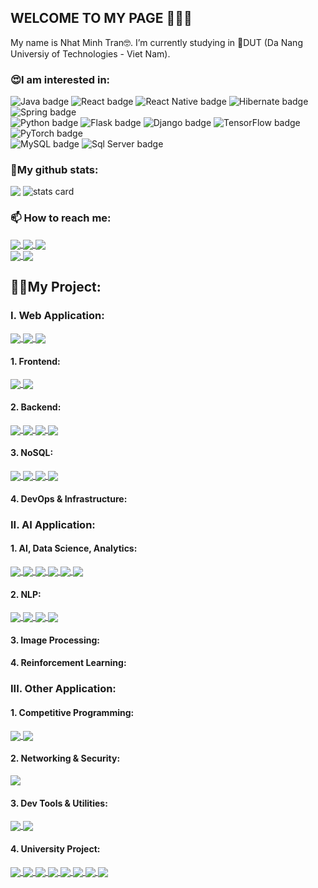 ## WELCOME TO MY PAGE 👋👋👋

My name is Nhat Minh Tran🤓. I’m currently studying in 🏢DUT (Da Nang Universiy of Technologies - Viet Nam).

<h3>😍I am interested in:</h3>
<div>
  <img
    src="https://img.shields.io/badge/Java-ED8B00?style=for-the-badge&logo=openjdk&logoColor=white"
    alt="Java badge" />
  <img
    src="https://img.shields.io/badge/React-20232A?style=for-the-badge&logo=react&logoColor=61DAFB"
    alt="React badge" />
  <img
    src="https://img.shields.io/badge/React_Native-20232A?style=for-the-badge&logo=react&logoColor=61DAFB"
    alt="React Native badge" />
  <img
    src="https://img.shields.io/badge/Hibernate-59666C?style=for-the-badge&logo=Hibernate&logoColor=white"
    alt="Hibernate badge" />
  <img
    src="https://img.shields.io/badge/Spring-6DB33F?style=for-the-badge&logo=spring&logoColor=white"
    alt="Spring badge" />
  <br />
  <img
    src="https://img.shields.io/badge/Python-14354C?style=for-the-badge&logo=python&logoColor=white"
    alt="Python badge" />
  <img
    src="https://img.shields.io/badge/Flask-000000?style=for-the-badge&logo=flask&logoColor=white"
    alt="Flask badge" />
  <img
    src="https://img.shields.io/badge/Django-092E20?style=for-the-badge&logo=django&logoColor=white"
    alt="Django badge" />
  <img
    src="https://img.shields.io/badge/TensorFlow-FF6F00?style=for-the-badge&logo=tensorflow&logoColor=white"
    alt="TensorFlow badge" />
  <img
    src="https://img.shields.io/badge/PyTorch-%23EE4C2C.svg?style=for-the-badge&logo=PyTorch&logoColor=white"
    alt="PyTorch badge" />
  <br />
  <img
    src="https://img.shields.io/badge/MySQL-00000F?style=for-the-badge&logo=mysql&logoColor=white"
    alt="MySQL badge" />
  <img
    src="https://img.shields.io/badge/Microsoft_SQL_Server-CC2927?style=for-the-badge&logo=microsoft-sql-server&logoColor=white"
    alt="Sql Server badge" />
</div>

<h3>📃My github stats:</h3>
<div>
  <picture>
    <img
      align="top"
      src="https://github-readme-stats.vercel.app/api/top-langs/?username=nermadie&show_icons=true&theme=tokyonight&hide=contribs,prs,issues" />
  </picture>
  <picture>
    <img
      alt="stats card"
      align="top"
      src="https://github-readme-stats.vercel.app/api?username=nermadie&theme=cobalt&show_icons=true&count_private=true&hide=issues,contribs" />
  </picture>
</div>

<h3>📫 How to reach me:</h3>
<a href="https://www.facebook.com/profile.php?id=100007429305874">
  <img align="center" src="https://img.shields.io/badge/Facebook-1877F2?style=for-the-badge&logo=facebook&logoColor=white" />
</a>
<a href="mailto:nhatminh10b1@gmail.com">
  <img align="center" src="https://img.shields.io/badge/Gmail-D14836?style=for-the-badge&logo=gmail&logoColor=white" />
</a>
<a href="https://www.linkedin.com/in/tran-nhat-minh-bb94b6216">
  <img align="center" src="https://img.shields.io/badge/LinkedIn-0077B5?style=for-the-badge&logo=linkedin&logoColor=white" />
</a>
<br/>
<a href="https://www.hackerrank.com/nhatminh10b1">
  <img align="center" src="https://img.shields.io/badge/-Hackerrank-2EC866?style=for-the-badge&logo=HackerRank&logoColor=white" />
</a>
<a href="https://codeforces.com/profile/Minhkiao">
  <img align="center" src="https://img.shields.io/badge/Codeforces-445f9d?style=for-the-badge&logo=Codeforces&logoColor=white" />
</a>

<h2>🧑‍💻My Project:</h2>
<h3>I. Web Application:</h3>
<a href="https://github.com/nermadie/chat-app-with-firebase">
  <img align="center" src="https://github-readme-stats.vercel.app/api/pin/?username=nermadie&repo=chat-app-with-firebase&theme=synthwave" />
</a>
<a href="https://github.com/Reading-Platform-with-RAG">
  <img align="center" src="https://github-readme-stats.vercel.app/api/pin/?username=nermadie&repo=Reading-Platform-with-RAG&theme=radical" />
</a>
<a href="https://github.com/nermadie/Translator_API">
  <img align="center" src="https://github-readme-stats.vercel.app/api/pin/?username=nermadie&repo=Translator_API&theme=dracula" />
</a>
<h4>1. Frontend:</h4>
<a href="https://github.com/nermadie/Evondev_Course">
  <img align="center" src="https://github-readme-stats.vercel.app/api/pin/?username=nermadie&repo=Evondev_Course&theme=yeblu" />
</a>
<a href="https://github.com/nermadie/HTML_W3School">
  <img align="center" src="https://github-readme-stats.vercel.app/api/pin/?username=nermadie&repo=HTML_W3School&theme=monokai" />
</a>
<h4>2. Backend:</h4>
<a href="https://github.com/nermadie/NodeJS">
  <img align="center" src="https://github-readme-stats.vercel.app/api/pin/?username=nermadie&repo=NodeJS&theme=chartreuse-dark" />
</a>
<a href="https://github.com/nermadie/NestJS">
  <img align="center" src="https://github-readme-stats.vercel.app/api/pin/?username=nermadie&repo=NestJS&theme=radical" />
</a>
<a href="https://github.com/nermadie/ASP_NET">
  <img align="center" src="https://github-readme-stats.vercel.app/api/pin/?username=nermadie&repo=ASP_NET&theme=midnight-purple" />
</a>
<a href="https://github.com/nermadie/ASP_NET_Microservices">
  <img align="center" src="https://github-readme-stats.vercel.app/api/pin/?username=nermadie&repo=ASP_NET_Microservices&theme=shades-of-purple" /></a>
<h4>3. NoSQL:</h4>
<a href="https://github.com/nermadie/Neo4j">
  <img align="center" src="https://github-readme-stats.vercel.app/api/pin/?username=nermadie&repo=Neo4j&theme=react" />
</a>
<a href="https://github.com/nermadie/Elastic">
  <img align="center" src="https://github-readme-stats.vercel.app/api/pin/?username=nermadie&repo=Elastic&theme=yeblu" />
</a>
<a href="https://github.com/nermadie/MongoDB">
  <img align="center" src="https://github-readme-stats.vercel.app/api/pin/?username=nermadie&repo=MongoDB&theme=merko" />
</a>
<a href="https://github.com/nermadie/Redis">
  <img align="center" src="https://github-readme-stats.vercel.app/api/pin/?username=nermadie&repo=Redis&theme=monokai" />
</a>
<h4>4. DevOps & Infrastructure:</h4>
<h3>II. AI Application:</h3>
<h4>1. AI, Data Science, Analytics:</h4>
<a href="https://github.com/DataPreprocessing">
  <img align="center" src="https://github-readme-stats.vercel.app/api/pin/?username=nermadie&repo=DataPreprocessing&theme=darcula" />
</a>
<a href="https://github.com/WebScraping">
  <img align="center" src="https://github-readme-stats.vercel.app/api/pin/?username=nermadie&repo=WebScraping&theme=darcula" />
</a>
<a href="https://github.com/DataAnalysis">
  <img align="center" src="https://github-readme-stats.vercel.app/api/pin/?username=nermadie&repo=DataAnalysis&theme=darcula" />
</a>
<a href="https://github.com/Numpy_Learning">
  <img align="center" src="https://github-readme-stats.vercel.app/api/pin/?username=nermadie&repo=Numpy_Learning&theme=material-palenight" />
</a>
<a href="https://github.com/Pandas_Learning">
  <img align="center" src="https://github-readme-stats.vercel.app/api/pin/?username=nermadie&repo=Pandas_Learning&theme=material-palenight" />
</a>
<a href="https://github.com/Matplotlib_Learning">
  <img align="center" src="https://github-readme-stats.vercel.app/api/pin/?username=nermadie&repo=Matplotlib_Learning&theme=material-palenight" />
</a>
<h4>2. NLP:</h4>
<a href="https://github.com/NLP_General">
  <img align="center" src="https://github-readme-stats.vercel.app/api/pin/?username=nermadie&repo=NLP_General&theme=swift" />
</a>
<a href="https://github.com/Tranformers_BERT">
  <img align="center" src="https://github-readme-stats.vercel.app/api/pin/?username=nermadie&repo=Tranformers_BERT&theme=swift" />
</a>
<a href="https://github.com/Recommendation-Systems">
  <img align="center" src="https://github-readme-stats.vercel.app/api/pin/?username=nermadie&repo=Recommendation-Systems&theme=swift" />
</a>
<a href="https://huggingface.co/spaces/nermadie/ViT5-base-text-summarize/tree/main">
  <img align="center" src="https://github-readme-stats.vercel.app/api/pin/?username=nermadie&repo=Recommendation-Systems&theme=swift" />
</a>
<h4>3. Image Processing:</h4>

<h4>4. Reinforcement Learning:</h4>

<h3>III. Other Application:</h3>
<h4>1. Competitive Programming:</h4>
  <a href="https://github.com/nermadie/CodeForces_Solutions">
  <img align="center" src="https://github-readme-stats.vercel.app/api/pin/?username=nermadie&repo=CodeForces_Solutions&theme=default_repocard" />
</a>
<a href="https://github.com/nermadie/Algorithms">
  <img align="center" src="https://github-readme-stats.vercel.app/api/pin/?username=nermadie&repo=Algorithms&theme=holi" />
</a>
<h4>2. Networking & Security:</h4>
<a href="https://github.com/nermadie/DDoS_Detection_and_Mitigation_in_SDN">
  <img align="center" src="https://github-readme-stats.vercel.app/api/pin/?username=nermadie&repo=DDoS_Detection_and_Mitigation_in_SDN&theme=prussian" />
</a>
<h4>3. Dev Tools & Utilities:</h4>
  <a href="https://github.com/nermadie/Config_NVIM">
  <img align="center" src="https://github-readme-stats.vercel.app/api/pin/?username=nermadie&repo=Config_NVIM&theme=neon" />
</a>
<a href="https://github.com/nermadie/MyAHK">
  <img align="center" src="https://github-readme-stats.vercel.app/api/pin/?username=nermadie&repo=MyAHK&theme=merko" />
</a>
<h4>4. University Project:</h4>
  <a href="https://github.com/nermadie/PBL1-Graph-Vertex-Coloring">
  <img align="center" src="https://github-readme-stats.vercel.app/api/pin/?username=nermadie&repo=PBL1-Graph-Vertex-Coloring&theme=catppuccin_mocha" />
</a>
 <a href="https://github.com/nermadie/PBL2-Movies-Ticket-Booking-System-CLI">
  <img align="center" src="https://github-readme-stats.vercel.app/api/pin/?username=nermadie&repo=PBL2-Movies-Ticket-Booking-System-CLI&theme=catppuccin_mocha" />
</a>
 <a href="https://github.com/nermadie/PBL3-Movies-Ticket-Booking-System-Winform">
  <img align="center" src="https://github-readme-stats.vercel.app/api/pin/?username=nermadie&repo=PBL3-Movies-Ticket-Booking-System-Winform&theme=catppuccin_mocha" />
</a>
 <a href="https://github.com/nermadie/PBL4-Hand-Sign-Detector">
  <img align="center" src="https://github-readme-stats.vercel.app/api/pin/?username=nermadie&repo=PBL4-Hand-Sign-Detector&theme=catppuccin_mocha" />
</a>
 <a href="https://github.com/nermadie/[PBL5](https://github.com/nermadie/PBL5-MOOC-Platform-Mobile-App)">
  <img align="center" src="https://github-readme-stats.vercel.app/api/pin/?username=nermadie&repo=PBL5-MOOC-Platform-Mobile-App&theme=catppuccin_mocha" />
</a>
 <a href="https://github.com/Reading-Platform-with-RAG">
  <img align="center" src="https://github-readme-stats.vercel.app/api/pin/?username=nermadie&repo=PBL6-Reading-Platform-with-RAG&theme=catppuccin_mocha" />
</a>
 <a href="https://github.com/PBL-7-Book-Recommendation">
  <img align="center" src="https://github-readme-stats.vercel.app/api/pin/?username=nermadie&repo=PBL7-Book-Recommendation-System&theme=catppuccin_mocha" />
</a>
<a href="https://github.com/LTMNC_Text_To_Speech">
  <img align="center" src="https://github-readme-stats.vercel.app/api/pin/?username=nermadie&repo=LTMNC_Text_To_Speech&theme=nord" />
</a>
